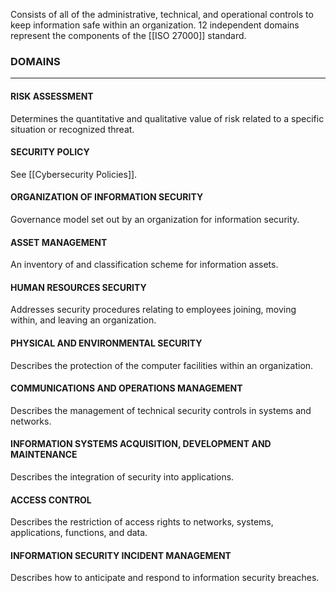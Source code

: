 Consists of all of the administrative, technical, and operational controls to keep information safe within an organization. 12 independent domains represent the components of the [[ISO 27000]] standard.
### DOMAINS
****

#### RISK ASSESSMENT
Determines the quantitative and qualitative value of risk related to a specific situation or recognized threat.

#### SECURITY POLICY
See [[Cybersecurity Policies]].

#### ORGANIZATION OF INFORMATION SECURITY
Governance model set out by an organization for information security.

#### ASSET MANAGEMENT
An inventory of and classification scheme for information assets.

#### HUMAN RESOURCES SECURITY
Addresses security procedures relating to employees joining, moving within, and leaving an organization.

#### PHYSICAL AND ENVIRONMENTAL SECURITY
Describes the protection of the computer facilities within an organization.

#### COMMUNICATIONS AND OPERATIONS MANAGEMENT
Describes the management of technical security controls in systems and networks.

#### INFORMATION SYSTEMS ACQUISITION, DEVELOPMENT AND MAINTENANCE
Describes the integration of security into applications.

#### ACCESS CONTROL
Describes the restriction of access rights to networks, systems, applications, functions, and data.

#### INFORMATION SECURITY INCIDENT MANAGEMENT
Describes how to anticipate and respond to information security breaches.

#### 